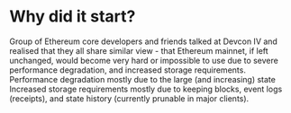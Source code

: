 # Why did it start?
Group of Ethereum core developers and friends talked at Devcon IV and realised that they all share similar view - that Ethereum mainnet, if left unchanged, would become very hard or impossible to use due to severe performance degradation, and increased storage requirements.
Performance degradation mostly due to the large (and increasing) state
Increased storage requirements mostly due to keeping blocks, event logs (receipts), and state history (currently prunable in major clients).
